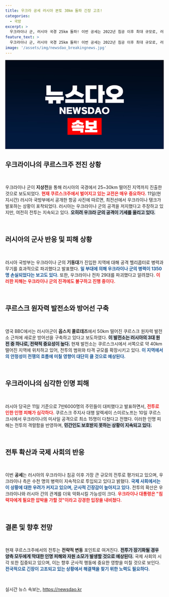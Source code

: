 ```yaml
---
title: 우크라 공세 러시아 본토 30㎞ 돌파 긴장 고조!
categories:
  - 국방
excerpt: >
  우크라이나 군, 러시아 국경 25km 돌파! 이번 공세는 2022년 침공 이후 최대 규모로, 러시아의 반격에도 불구하고 전선은 여전히 치열하다. 러시아 군은 민간인 피해를 초래하며 반격을 예고하고 있다. 클릭하여 전쟁의 새로운 국면을 확인하세요!
feature_text: >
  우크라이나 군, 러시아 국경 25km 돌파! 이번 공세는 2022년 침공 이후 최대 규모로, 러시아의 반격에도 불구하고 전선은 여전히 치열하다. 러시아 군은 민간인 피해를 초래하며 반격을 예고하고 있다. 클릭하여 전쟁의 새로운 국면을 확인하세요!
image: '/assets/img/newsdao_breakingnews.jpg'
---
```


<p><img src="/assets/img/newsdao_breakingnews.jpg" alt="koreaapp 속보" /></p>

<h2 data-ke-size="size26">우크라이나의 쿠르스크주 전진 상황</h2>

<p data-ke-size="size16">&nbsp;</p>

<p>우크라이나 군이 <strong>지상전</strong>을 통해 러시아의 국경에서 25~30km 떨어진 지역까지 진출한 것으로 보도되었다. <b><span style="color: #ee2323;">현재 쿠르스크주에서 벌어지고 있는 교전은 매우 중요하다.</span></b> 11일(현지시간) 러시아 국방부에서 공개한 항공 사진에 따르면, 최전선에서 우크라이나 탱크가 발포하는 상황이 포착되었다. 러시아는 우크라이나 군의 공격을 저지했다고 주장하고 있지만, 여전히 전투는 지속되고 있다. <b><span style="background-color: #21538527;">오히려 우크라 군의 공격이 기세를 올리고 있다.</span></b> </p>

<p data-ke-size="size16">&nbsp;</p>

<h2 data-ke-size="size26">러시아의 군사 반응 및 피해 상황</h2>

<p data-ke-size="size16">&nbsp;</p>

<p>러시아 국방부는 우크라이나 군의 <strong>기동대</strong>가 진입한 지역에 대해 공격 헬리콥터로 병력과 무기를 효과적으로 파괴했다고 발표했다. <b><span style="color: #1a5490;">일 부대에 의해 우크라이나 군의 병력이 1350명 손실되었다는 보고도 있다.</span></b> 또한, 우크라이나 전차 29대를 파괴했다고 알려졌다. <b><span style="color: #ee2323;">이러한 피해는 우크라이나 군의 진격에도 불구하고 진행 중이다.</span></b> </p>

<p data-ke-size="size16">&nbsp;</p>

<h2 data-ke-size="size26">쿠르스크 원자력 발전소와 방어선 구축</h2>

<p data-ke-size="size16">&nbsp;</p>

<p>영국 BBC에서는 러시아군이 <strong>옵스치 콜로데즈</strong>에서 50km 떨어진 쿠르스크 원자력 발전소 근처에 새로운 방어선을 구축하고 있다고 보도하였다. <b><span style="background-color: #21538527;">이 발전소는 러시아의 3대 원전 중 하나로, 전략적 중요성이 높다.</span></b> 현재 발전소는 쿠르스크시에서 서쪽으로 약 40km 떨어진 지역에 위치하고 있어, 전투의 범위와 타격 규모를 확장시키고 있다. <b><span style="color: #1a5490;">이 지역에서의 안정성이 전쟁의 흐름에 미칠 영향이 대단히 클 것으로 예상된다.</span></b> </p>

<p data-ke-size="size16">&nbsp;</p>

<h2 data-ke-size="size26">우크라이나의 심각한 인명 피해</h2>

<p data-ke-size="size16">&nbsp;</p>

<p>러시아 당국은 11일 기준으로 7만6000명의 주민들이 대피했다고 발표하면서, <b><span style="color: #ee2323;">전투로 인한 인명 피해가 심각하다.</span></b> 쿠르스크 주지사 대행 알렉세이 스미르노프는 10일 쿠르스크시에서 우크라이나의 미사일 공격으로 최소 15명이 다쳤다고 전했다. 이러한 인명 피해는 전투의 격렬함을 반영하며, <b><span style="background-color: #21538527;">민간인도 보호받지 못하는 상황이 지속되고 있다.</span></b></p>

<p data-ke-size="size16">&nbsp;</p>

<h2 data-ke-size="size26">전투 확산과 국제 사회의 반응</h2>

<p data-ke-size="size16">&nbsp;</p>

<p>이번 <strong>공세</strong>는 러시아의 우크라이나 침공 이후 가장 큰 규모의 전투로 평가되고 있으며, 우크라이나 측은 수천 명의 병력이 지속적으로 투입되고 있다고 밝혔다. <b><span style="color: #1a5490;">국제 사회에서는 이 상황에 대한 우려가 커지고 있으며, 군사적 긴장감이 높아지고 있다.</span></b> 전투의 확산은 우크라이나와 러시아 간의 관계를 더욱 악화시킬 가능성이 크다. <b><span style="color: #ee2323;">우크라이나 대통령은 "침략자에게 필요한 압박을 가할 것"이라고 강경한 입장을 내비쳤다.</span></b></p>

<p data-ke-size="size16">&nbsp;</p>

<h2 data-ke-size="size26">결론 및 향후 전망</h2>

<p data-ke-size="size16">&nbsp;</p>

<p>현재 쿠르스크주에서의 전투는 <strong>전략적 변동</strong> 포인트로 여겨진다. <b><span style="background-color: #21538527;">전투가 장기화될 경우 양측 모두에게 막대한 인명 피해와 자원 소모가 발생할 것으로 예상된다.</span></b> 국제 사회의 시각 또한 집중되고 있으며, 이는 향후 군사적 행동에 중요한 영향을 미칠 것으로 보인다. <b><span style="color: #1a5490;">전국적으로 긴장이 고조되고 있는 상황에서 해결책을 찾기 위한 노력도 필요하다.</span></b> </p>

<p data-ke-size="size16">&nbsp;</p>
실시간 뉴스 속보는, <a href="https://newsdao.kr" rel="dofollow">https://newsdao.kr</a>


